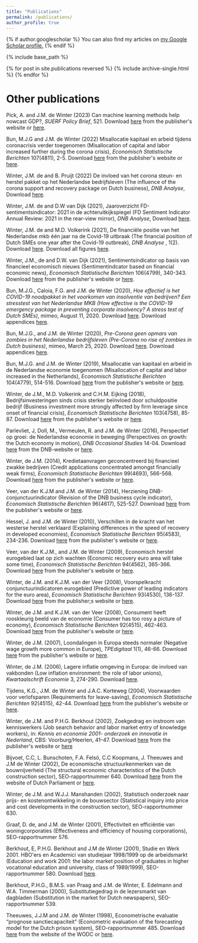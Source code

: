 ```yaml
---
title: "Publications"
permalink: /publications/
author_profile: true
---
```


{% if author.googlescholar %}
  You can also find my articles on <u><a href="{{author.googlescholar}}">my Google Scholar profile</a>.</u>
{% endif %}

{% include base_path %}

{% for post in site.publications reversed %}
  {% include archive-single.html %}
{% endfor %}

Other publications
=====

Pick, A. and J.M. de Winter (2023) Can machine learning methods help nowcast GDP?, <i> SUERF Policy Brief</i>, 521. Download [here](https://www.suerf.org/suer-policy-brief/61267/can-machine-learning-methods-help-nowcast-gdp) from the publisher's website or [here](https://jasperdewinter.github.io/pp/files/SUERF_DeWinterPick2023.pdf).

Bun, M.J.G and J.M. de Winter (2022) Misallocatie kapitaal en arbeid tijdens coronacrisis verder toegenomen (Misallocation of capital and labor increased further during the corona crisis), <i>Economisch Statistische Berichten</i> 107(4811), 2-5. Download [here](https://esb.nu/wp-content/uploads/2022/11/t499VNTXRD2sb5XUzyZkkihibTs.pdf) from the publisher's website or [here](https://jasperdewinter.github.io/pp/files/BundeWinter2022.pdf).

Winter, J.M. de and B. Pruijt (2022) De invloed van het corona steun- en herstel pakket op het Nederlandse bedrijfsleven (The influence of the corona support and recovery package on Dutch business), <i> DNB Analyse</i>, Download [here](https://jasperdewinter.github.io/pp/files/WinterPruijt2022.pdf).

Winter, J.M. de and D.W van Dijk (2021), Jaaroverzicht FD-sentimentsindicator: 2021 in de achteruitkijkspiegel (FD Sentiment Indicator Annual Review: 2021 in the rear-view mirror), <i> DNB Analyse</i>, Download [here](https://jasperdewinter.github.io/pp/files/WinterDijk_2021_Jaaroverzicht_FD_Indicator.pdf).

Winter, J.M. de and M.D. Volkerink (2021), De financiële positie van het Nederlandse mkb één jaar na de Covid-19 uitbraak (The financial position of Dutch SMEs one year after the Covid-19 outbreak), <i> DNB Analyse </i>, 1(2). Download [here](https://jasperdewinter.github.io/pp/files/WinterVolkerink_MKB.pdf). Download all figures [here](https://jasperdewinter.github.io/pp/files/WinterVolkerink_MKB.xlsx). 

Winter, J.M., de and D.W. van Dijk (2021), Sentimentsindicator op basis van financieel economisch nieuws (Sentimentindcator based on financial economic news), <i> Economisch Statistische Berichten</i> 106(4799), 340-343. Download [here](https://esb.nu/sentimentsindicator-op-basis-van-financieel-economisch-nieuws/mbk0hdavh7qmfg-ryrem4ji46gi/) from the publisher's website or [here](https://jasperdewinter.github.io/pp/files/DeWintervanDijk_2021.pdf).

Bun, M.J.G., Caloia, F.G. and J.M. de Winter (2020), <i> Hoe effectief is het COVID-19 noodpakket in het voorkomen van insolventie van bedrijven? Een stresstest van het Nederlandse MKB (How effective is the COVID-19 emergency package in preventing corporate insolvency? A stress test of Dutch SMEs)</i>, mimeo, August 11, 2020. Download [here](https://jasperdewinter.github.io/pp/files/MimeoBCW.pdf). Download appendices [here](https://jasperdewinter.github.io/pp/files/MimeoBCW_Appendix.pdf).

Bun, M.J.G., and J.M. de Winter (2020), <i> Pre-Corona geen opmars van zombies in het Nederlandse bedrijfsleven (Pre-Corona no rise of zombies in Dutch business)</i>, mimeo, March 25, 2020. Download [here](https://jasperdewinter.github.io/pp/files/MimeoZombiesBW.pdf). Download appendices [here](https://jasperdewinter.github.io/pp/files/MimeoZombiesBW_Appendix.pdf).

Bun, M.J.G. and J.M. de Winter (2019), Misallocatie van kapitaal en arbeid in de Nederlandse
economie toegenomen (Misallocation of capital and labor increased in the Netherlands), <i>Economisch Statistische Berichten</i> 104(4779), 514-516. Download [here](https://esb.nu/esb/20056399/misallocatie-van-kapitaal-en-arbeid-in-de-nederlandse-economie-toegenomen) from the publisher's website or [here](https://jasperdewinter.github.io/pp/files/DeWinterBun_2019.pdf).

Winter, de J.M., M.D. Volkerink and C.H.M. Eijking (2018), Bedrijfsinvesteringen sinds crisis sterker beïnvloed door schuldpositie bedrijf (Business investment more strongly affected by firm leverage since onset of financial crisis), <i>Economisch Statistische Berichten</i> 103(4758), 85-87. Download [here](https://esb.nu/bedrijfsinvesteringen-sinds-crisis-sterker-beinvloed-door-schuldpositie-bedrijf/toppicojcrzsxik7bekmmdaqxvo/) from the publisher's website or [here](https://jasperdewinter.github.io/pp/files/DeWinterVolkerinkEijking_2018.pdf).

Parlevliet, J, Doll, M., Vermeulen, R. and J.M. de Winter (2016), Perspectief op groei: de Nederlandse economie in beweging (Perspectives on growth: the Dutch economy in motion), <i>DNB Occasional Studies</i> 14-04. Download [here](https://www.dnb.nl/media/o5ml1cgd/201610_nr-_4_-2016-_perspectief_op_groei_de_nederlandse_economie_in_beweging.pdf) from the DNB-website or [here](https://jasperdewinter.github.io/pp/files/201610_nr-_4_-2016-_perspectief_op_groei_de_nederlandse_economie_in_beweging.pdf).

Winter, de J.M. (2014), Kredietaanvragen geconcentreerd bij financieel zwakke bedrijven (Credit applications concentrated amongst financially weak firms), <i>Economisch Statistische Berichten</i> 99(4693), 566-568. Download [here](https://esb.nu/kredietaanvragen-geconcentreerd-bij-financieel-zwakke-mkb-bedrijven/566-568_winter/) from the publisher's website or [here](https://jasperdewinter.github.io/pp/files/DeWinter_2014.pdf).

Veer, van der K.J.M and J.M. de Winter (2014), Herziening DNB-conjunctuurindicator (Revision of the DNB business cycle indicator), <i>Economisch Statistische Berichten</i> 96(4617), 525-527. Download [here](https://esb.nu/herziening-dnb-conjunctuurindicator/editie_pdfs_525veer_tcm445-608607/) from the publisher's website or [here](https://jasperdewinter.github.io/pp/files/VeerDeWinter_2014.pdf).

Hessel, J. and J.M. de Winter (2010), Verschillen in de kracht van het westerse herstel verklaard (Explaining differences in the speed of recovery in developed economies), <i>Economisch Statistische Berichten</i> 95(4583), 234-236. Download [here](https://esb.nu/verschillen-in-de-kracht-van-het-westerse-herstel-verklaard/editie_pdfs_234hessel_tcm445-562607/) from the publisher's website or [here](https://jasperdewinter.github.io/pp/files/HesselDeWinter_2010.pdf).

Veer, van der K.J.M., and J.M. de Winter (2009), Economisch herstel eurogebied laat op zich wachten (Economic recovery euro area will take some time), <i>Economisch Statistische Berichten</i> 94(4562), 365-366. Download [here](https://esb.nu/economisch-herstel-eurogebied-laat-op-zich-wachten/editie_pdfs_365veer_tcm445-514623/) from the publisher's website or [here](https://jasperdewinter.github.io/pp/files/editie_pdfs_365veer_tcm445-514623.pdf).

Winter, de J.M. and K.J.M. van der Veer (2008), Voorspelkracht conjunctuurindicatoren eurogebied (Predictive power of leading indicators for the euro area), <i>Economisch Statistische Berichten</i> 93(4530), 136-137. Download [here](https://esb.nu/voorspelkracht-conjunctuurindicatoren-eurogebied/editie_pdfs_136dewinter_tcm445-399774/) from the publisher;s website or [here](https://jasperdewinter.github.io/pp/files/editie_pdfs_136dewinter_tcm445-399774.pdf).

Winter, de J.M. and K.J.M. van der Veer (2008), Consument heeft rooskleurig beeld van de economie (Consumer has too rosy a picture of economy), <i>Economisch Statistische Berichten</i> 92(4515), 462-463. Download [here](https://esb.nu/consument-heeft-rooskleurig-beeld-van-economie/editie_pdfs_esb_4515_winterveer_tcm445-341273/) from the publisher's website or [here](https://jasperdewinter.github.io/pp/files/DeWinterVeer_2008.pdf).

Winter, de J.M. (2007), Loondalingen in Europa steeds normaler (Negative wage growth more common in Europe), <i>TPEdigitaal</i> 1(1), 46-66. Download [here](https://www.tpedigitaal.nl/sites/default/files/bestand/loondalingen_in_europa_steeds_normaler.pdf) from the publisher's website or [here](https://jasperdewinter.github.io/pp/files/WinterLoondalingen2004.pdf).

Winter, de J.M. (2006), Lagere inflatie omgeving in Europa: de invloed van vakbonden (Low inflation environment: the role of labor unions), <i>Kwartaalschrift Economie</i> 3, 274-290. Download [here](https://jasperdewinter.github.io/pp/files/deWinter2006KE.pdf).

Tijdens, K.G., J.M. de Winter and J.A.C. Korteweg (2004), Voorwaarden voor verlofsparen (Requirements for leave-saving), <i>Economisch Statistische Berichten</i> 92(4515), 42-44. Download [here](https://esb.nu/voorwaarden-voor-verlofsparen/editie_pdfs_890042_tcm445-239722/) from the publisher's website or [here](https://jasperdewinter.github.io/pp/files/TijdensEtAl2004.pdf).

Winter, de J.M. and P.H.G. Berkhout (2002), Zoekgedrag en instroom van kenniswerkers (Job search behavior and labor market entry of knowledge workers), in: <i>Kennis en economie 2001- onderzoek en innovatie in Nederland</i>, CBS: Voorburg/Heerlen, 41–47. Download [here](https://www.cbs.nl/-/media/imported/documents/2001/50/k-300-2001.pdf) from the publisher's website or [here](https://jasperdewinter.github.io/pp/files/k-300-2001.pdf)

Bijvoet, C.C, L. Bunschoten, F.A. Felsö, C.C Koopmans, J. Theeuwes and J.M de Winter (2002), De economische structuurkenmerken van de bouwnijverheid (The structural economic characteristics of the Dutch construction sector), SEO-rapportnummer 640. Download [here](https://zoek.officielebekendmakingen.nl/kst-28244-8.pdf) from the website of Dutch Parliament or [here](https://jasperdewinter.github.io/pp/files/kst-28244-8.pdf).

Winter, de J.M. and W.J.J. Manshanden (2002), Statistisch onderzoek naar prijs- en kostenontwikkeling in de bouwsector (Statistical inquiry into price and cost developments in the construction sector), SEO-rapportnummer 630.

Graaf, D. de, and J.M. de Winter (2001), Effectiviteit en efficiëntie van woningcorporaties (Effectiveness and efficiency of housing corporations), SEO-rapportnummer 576.

Berkhout, E, P.H.G. Berkhout and J.M de Winter (2001), Studie en Werk 2001. HBO'ers en Academici van studiejaar 1998/1999 op de arbeidsmarkt (Education and work 2001: the labor market position of graduates in higher vocational education and university, class of 1989/1999), SEO-rapportnummer 580. Download [here](https://jasperdewinter.github.io/pp/files/17366_187867.pdf).

Berkhout, P.H.G., B.M.S. van Praag and J.M. de Winter, E. Edelmann and W.A. Timmerman (2000), Substitutiegedrag in de lezersmarkt van dagbladen (Substitution in the market for Dutch newspapers), SEO-rapportnummer 539.

Theeuwes, J.J.M and J.M. de Winter (1998), Econometrische evaluatie “prognose sanctiecapaciteit” (Econometric evaluation of the forecasting model for the Dutch prison system), SEO-rapportnummer 485. Download [here](https://repository.wodc.nl/handle/20.500.12832/2694) from the website of the WODC or [here](https://jasperdewinter.github.io/pp/files/ewb-547596-volledige-tekst_tcm28-75683.pdf).
